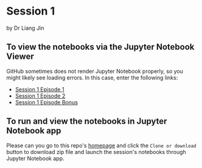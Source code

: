 # Session 1
by Dr Liang Jin

## To view the notebooks via the Jupyter Notebook Viewer
GitHub sometimes does not render Jupyter Notebook properly, so you might likely see loading errors. In this case, enter the following links:
- [Session 1 Episode 1](https://nbviewer.jupyter.org/github/drliangjin/minipy/blob/master/notebooks/Session_1/Episode_1/minipy_jupyter.ipynb)
- [Session 1 Episode 2](https://nbviewer.jupyter.org/github/drliangjin/minipy/blob/master/notebooks/Session_1/Episode_2/minipy_python.ipynb)
- [Session 1 Episode Bonus](https://nbviewer.jupyter.org/github/drliangjin/minipy/blob/master/notebooks/Session_1/Episode_Bonus/minipy_bonus.ipynb)

## To run and view the notebooks in Jupyter Notebook app
Please can you go to this repo's [homepage](https://github.com/drliangjin/minipy) and click the `Clone or download` button to download zip file and launch the session's notebooks through Jupyter Notebook app.


